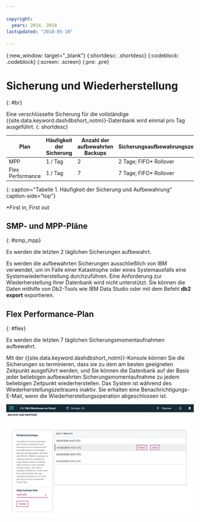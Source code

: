 ```yaml
---

copyright:
  years: 2014, 2018
lastupdated: "2018-05-10"

---
```


<!-- Attribute definitions --> 
{:new_window: target="_blank"}
{:shortdesc: .shortdesc}
{:codeblock: .codeblock}
{:screen: .screen}
{:pre: .pre}

# Sicherung und Wiederherstellung
{: #br}

Eine verschlüsselte Sicherung für die vollständige {{site.data.keyword.dashdbshort_notm}}-Datenbank wird einmal pro Tag ausgeführt.
{: shortdesc}

| Plan              | Häufigkeit der Sicherung | Anzahl der aufbewahrten Backups | Sicherungsaufbewahrungszeitraum   | Self-Service |
|-------------------|------------------|----------------------------|---------------------------|--------------|
| MPP               | 1 / Tag          | 2                          | 2 Tage; FIFO* Rollover   | Nein           |
| Flex Performance  | 1 / Tag          | 7                          | 7 Tage; FIFO* Rollover   | Ja          |
{: caption="Tabelle 1. Häufigkeit der Sicherung und Aufbewahrung" caption-side="top"}

*First in, First out

## SMP- und MPP-Pläne
{: #smp_mpp}

Es werden die letzten 2 täglichen Sicherungen aufbewahrt.

Es werden die aufbewahrten Sicherungen ausschließlich von IBM verwendet, um im Falle einer Katastrophe oder eines Systemausfalls eine Systemwiederherstellung durchzuführen. Eine Anforderung zur Wiederherstellung Ihrer Datenbank wird nicht unterstützt. Sie können die Daten mithilfe von Db2-Tools wie IBM Data Studio oder mit dem Befehl **db2 export** exportieren. 

## Flex Performance-Plan
{: #flex}

Es werden die letzten 7 täglichen Sicherungsmomentaufnahmen aufbewahrt.

Mit der {{site.data.keyword.dashdbshort_notm}}-Konsole können Sie die Sicherungen so terminieren, dass sie zu dem am besten geeigneten Zeitpunkt ausgeführt werden, und Sie können die Datenbank auf der Basis jeder beliebigen aufbewahrten Sicherungsmomentaufnahme zu jedem beliebigen Zeitpunkt wiederherstellen. Das System ist während des Wiederherstellungszeitraums inaktiv. Sie erhalten eine Benachrichtigungs-E-Mail, wenn die Wiederherstellungsoperation abgeschlossen ist.

![Ansicht der Webkonsolenseite für Sicherung und Wiederherstellung](images/br.png)

